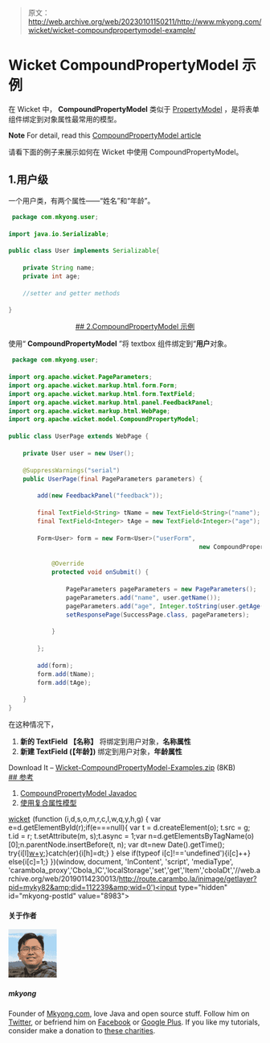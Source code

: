 > 原文：<http://web.archive.org/web/20230101150211/http://www.mkyong.com/wicket/wicket-compoundpropertymodel-example/>

# Wicket CompoundPropertyModel 示例

在 Wicket 中， **CompoundPropertyModel** 类似于 [PropertyModel](http://web.archive.org/web/20190114230013/http://www.mkyong.com/wicket/wicket-propertymodel-example/) ，是将表单组件绑定到对象属性最常用的模型。

**Note**
For detail, read this [CompoundPropertyModel article](http://web.archive.org/web/20190114230013/https://cwiki.apache.org/WICKET/working-with-wicket-models.html#WorkingwithWicketmodels-CompoundPropertyModels)

请看下面的例子来展示如何在 Wicket 中使用 CompoundPropertyModel。

## 1.用户级

一个用户类，有两个属性——“姓名”和“年龄”。

```java
 package com.mkyong.user;

import java.io.Serializable;

public class User implements Serializable{

	private String name;
	private int age;

	//setter and getter methods

} 
```

 <ins class="adsbygoogle" style="display:block; text-align:center;" data-ad-format="fluid" data-ad-layout="in-article" data-ad-client="ca-pub-2836379775501347" data-ad-slot="6894224149">## 2.CompoundPropertyModel 示例

使用“ **CompoundPropertyModel** ”将 textbox 组件绑定到“**用户**对象。

```java
 package com.mkyong.user;

import org.apache.wicket.PageParameters;
import org.apache.wicket.markup.html.form.Form;
import org.apache.wicket.markup.html.form.TextField;
import org.apache.wicket.markup.html.panel.FeedbackPanel;
import org.apache.wicket.markup.html.WebPage;
import org.apache.wicket.model.CompoundPropertyModel;

public class UserPage extends WebPage {

	private User user = new User();

	@SuppressWarnings("serial")
	public UserPage(final PageParameters parameters) {

		add(new FeedbackPanel("feedback"));

		final TextField<String> tName = new TextField<String>("name");
		final TextField<Integer> tAge = new TextField<Integer>("age");

		Form<User> form = new Form<User>("userForm", 
                                                     new CompoundPropertyModel<User>(user)) {

			@Override
			protected void onSubmit() {

				PageParameters pageParameters = new PageParameters();
				pageParameters.add("name", user.getName());
				pageParameters.add("age", Integer.toString(user.getAge()));
				setResponsePage(SuccessPage.class, pageParameters);

			}

		};

		add(form);
		form.add(tName);
		form.add(tAge);

	}
} 
```

在这种情况下，

1.  **新的 TextField <string>【名称】</string>** 将绑定到用户对象，**名称属性**
2.  **新建 TextField <integer>(【年龄】)</integer>** 绑定到用户对象，**年龄属性**

Download It – [Wicket-CompoundPropertyModel-Examples.zip](http://web.archive.org/web/20190114230013/http://www.mkyong.com/wp-content/uploads/2011/05/Wicket-CompoundPropertyModel-Examples.zip) (8KB) <ins class="adsbygoogle" style="display:block" data-ad-client="ca-pub-2836379775501347" data-ad-slot="8821506761" data-ad-format="auto" data-ad-region="mkyongregion">## 参考

1.  [CompoundPropertyModel Javadoc](http://web.archive.org/web/20190114230013/http://wicket.apache.org/apidocs/1.4/org/apache/wicket/model/CompoundPropertyModel.html)
2.  [使用复合属性模型](http://web.archive.org/web/20190114230013/https://cwiki.apache.org/WICKET/working-with-wicket-models.html#WorkingwithWicketmodels-CompoundPropertyModels)

[wicket](http://web.archive.org/web/20190114230013/http://www.mkyong.com/tag/wicket/)</ins></ins>![](img/da2d41622b6b7448e2eedba02227874c.png) (function (i,d,s,o,m,r,c,l,w,q,y,h,g) { var e=d.getElementById(r);if(e===null){ var t = d.createElement(o); t.src = g; t.id = r; t.setAttribute(m, s);t.async = 1;var n=d.getElementsByTagName(o)[0];n.parentNode.insertBefore(t, n); var dt=new Date().getTime(); try{i[l][w+y](h,i[l][q+y](h)+'&amp;'+dt);}catch(er){i[h]=dt;} } else if(typeof i[c]!=='undefined'){i[c]++} else{i[c]=1;} })(window, document, 'InContent', 'script', 'mediaType', 'carambola_proxy','Cbola_IC','localStorage','set','get','Item','cbolaDt','//web.archive.org/web/20190114230013/http://route.carambo.la/inimage/getlayer?pid=myky82&amp;did=112239&amp;wid=0')<input type="hidden" id="mkyong-postId" value="8983">

#### 关于作者

![author image](img/2ea48efbb0bb799fa22300fd4e7c3f86.png)

##### mkyong

Founder of [Mkyong.com](http://web.archive.org/web/20190114230013/http://mkyong.com/), love Java and open source stuff. Follow him on [Twitter](http://web.archive.org/web/20190114230013/https://twitter.com/mkyong), or befriend him on [Facebook](http://web.archive.org/web/20190114230013/http://www.facebook.com/java.tutorial) or [Google Plus](http://web.archive.org/web/20190114230013/https://plus.google.com/110948163568945735692?rel=author). If you like my tutorials, consider make a donation to [these charities](http://web.archive.org/web/20190114230013/http://www.mkyong.com/blog/donate-to-charity/).